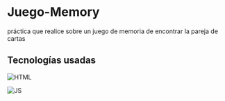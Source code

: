 # Juego-Memory

  práctica que realice sobre un juego de memoria de encontrar la pareja de cartas

## Tecnologías usadas

  ![HTML](https://img.shields.io/static/v1?label=&message=Html&color=orange&logo=html5&logoColor=white&style=for-the-badge)

  ![JS](https://img.shields.io/static/v1?label=&message=js&color=yellow&logo=javascript&logoColor=white&style=for-the-badge)
